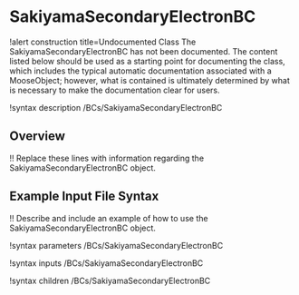 # SakiyamaSecondaryElectronBC

!alert construction title=Undocumented Class
The SakiyamaSecondaryElectronBC has not been documented. The content listed below should be used as a starting point for
documenting the class, which includes the typical automatic documentation associated with a
MooseObject; however, what is contained is ultimately determined by what is necessary to make the
documentation clear for users.

!syntax description /BCs/SakiyamaSecondaryElectronBC

## Overview

!! Replace these lines with information regarding the SakiyamaSecondaryElectronBC object.

## Example Input File Syntax

!! Describe and include an example of how to use the SakiyamaSecondaryElectronBC object.

!syntax parameters /BCs/SakiyamaSecondaryElectronBC

!syntax inputs /BCs/SakiyamaSecondaryElectronBC

!syntax children /BCs/SakiyamaSecondaryElectronBC
